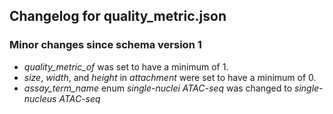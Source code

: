 ## Changelog for quality_metric.json

### Minor changes since schema version 1

* *quality_metric_of* was set to have a minimum of 1.
* *size*, *width*, and *height* in *attachment* were set to have a minimum of 0.
* *assay_term_name* enum *single-nuclei ATAC-seq* was changed to *single-nucleus ATAC-seq*
